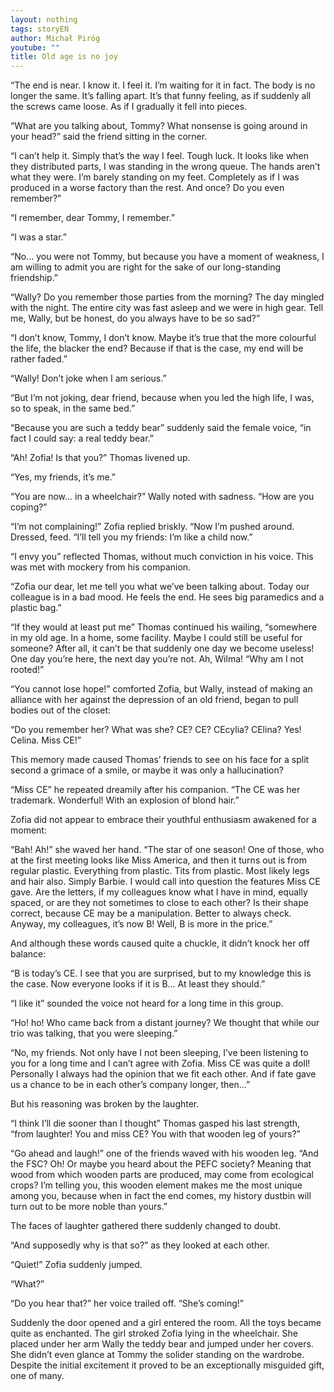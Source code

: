 ```yaml
---
layout: nothing
tags: storyEN
author: Michał Piróg
youtube: ""
title: Old age is no joy
---
```

“The end is near. I know it. I feel it. I’m waiting for it in fact. The body is no longer the same. It’s falling apart. It’s that funny feeling, as if suddenly all the screws came loose. As if I gradually it fell into pieces.

“What are you talking about, Tommy? What nonsense is going around in your head?” said the friend sitting in the corner.

“I can’t help it. Simply that’s the way I feel. Tough luck. It looks like when they distributed parts, I was standing in the wrong queue. The hands aren’t what they were. I’m barely standing on my feet. Completely as if I was produced in a worse factory than the rest. And once? Do you even remember?”

“I remember, dear Tommy, I remember.”

“I was a star.”

“No...  you were not Tommy, but because you have a moment of weakness, I am willing to admit you are right for the sake of our long-standing friendship.”

“Wally? Do you remember those parties from the morning? The day mingled with the night. The entire city was fast asleep and we were in high gear. Tell me, Wally, but be honest, do you always have to be so sad?”

“I don’t know, Tommy, I don’t know. Maybe it’s true that the more colourful the life, the blacker the end? Because if that is the case, my end will be rather faded.”

“Wally! Don’t joke when I am serious.”

“But I’m not joking, dear friend, because when you led the high life, I was, so to speak, in the same bed.”

“Because you are such a teddy bear” suddenly said the female voice, “in fact I could say: a real teddy bear.”

“Ah! Zofia! Is that you?” Thomas livened up.

“Yes, my friends, it’s me.”

“You are now... in a wheelchair?” Wally noted with sadness. “How are you coping?”

“I’m not complaining!” Zofia replied briskly. “Now I’m pushed around. Dressed, feed. “I’ll tell you my friends: I’m like a child now.”

“I envy you” reflected Thomas, without much conviction in his voice. This was met with mockery from his companion.

“Zofia our dear, let me tell you what we’ve been talking about. Today our colleague is in a bad mood. He feels the end. He sees big paramedics and a plastic bag.”

“If they would at least put me” Thomas continued his wailing, “somewhere in my old age. In a home, some facility. Maybe I could still be useful for someone? After all, it can’t be that suddenly one day we become useless! One day you’re here, the next day you’re not. Ah, Wilma! “Why am I not rooted!”

“You cannot lose hope!” comforted Zofia, but Wally, instead of making an alliance with her against the depression of an old friend, began to pull bodies out of the closet:

“Do you remember her? What was she? CE? CE? CEcylia? CElina? Yes! Celina. Miss CE!”

This memory made ​​caused Thomas’ friends to see on his face for a split second a grimace of a smile, or maybe it was only a hallucination?

“Miss CE” he repeated dreamily after his companion. “The CE was her trademark. Wonderful! With an explosion of blond hair.”

Zofia did not appear to embrace their youthful enthusiasm awakened for a moment:

“Bah! Ah!” she waved her hand. “The star of one season! One of those, who at the first meeting looks like Miss America, and then it turns out is from regular plastic. Everything from plastic. Tits from plastic. Most likely legs and hair also. Simply Barbie. I would call into question the features Miss CE gave. Are the letters, if my colleagues know what I have in mind, equally spaced, or are they not sometimes to close to each other? Is their shape correct, because CE may be a manipulation. Better to always check. Anyway, my colleagues, it’s now B! Well, B is more in the price.”

And although these words caused quite a chuckle, it didn’t knock her off balance:

“B is today’s CE. I see that you are surprised, but to my knowledge this is the case. Now everyone looks if it is B... At least they should.”

“I like it” sounded the voice not heard for a long time in this group.

“Ho! ho! Who came back from a distant journey? We thought that while our trio was talking, that you were sleeping.”

“No, my friends. Not only have I not been sleeping, I’ve been listening to you for a long time and I can’t agree with Zofia. Miss CE was quite a doll! Personally I always had the opinion that we fit each other. And if fate gave us a chance to be in each other’s company longer, then...”

But his reasoning was broken by the laughter.

“I think I’ll die sooner than I thought” Thomas gasped his last strength, “from laughter! You and miss CE? You with that wooden leg of yours?”

“Go ahead and laugh!” one of the friends waved with his wooden leg. “And the FSC? Oh! Or maybe you heard about the PEFC society? Meaning that wood from which wooden parts are produced, may come from ecological crops? I’m telling you, this wooden element makes me the most unique among you, because when in fact the end comes, my history dustbin will turn out to be more noble than yours.”

The faces of laughter gathered there suddenly changed to doubt.

“And supposedly why is that so?” as they looked at each other.

“Quiet!” Zofia suddenly jumped.

“What?”

“Do you hear that?” her voice trailed off. “She’s coming!”

Suddenly the door opened and a girl entered the room. All the toys became quite as enchanted. The girl stroked Zofia lying in the wheelchair. She placed under her arm Wally the teddy bear and jumped under her covers. She didn’t even glance at Tommy the solider standing on the wardrobe. Despite the initial excitement it proved to be an exceptionally misguided gift, one of many.

